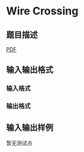 # Wire Crossing

## 题目描述

[problemUrl]: https://uva.onlinejudge.org/index.php?option=com_onlinejudge&Itemid=8&category=859&page=show_problem&problem=4645

[PDF](https://uva.onlinejudge.org/external/17/p1708.pdf)

## 输入输出格式

### 输入格式

### 输出格式

## 输入输出样例

暂无测试点

